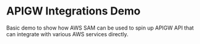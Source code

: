 # APIGW Integrations Demo
Basic demo to show how AWS SAM can be used to spin up APIGW API that can integrate with various AWS services directly.